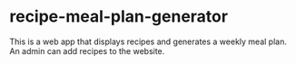 # recipe-meal-plan-generator
This is a web app that displays recipes and generates a weekly meal plan. An admin can add recipes to the website. 
